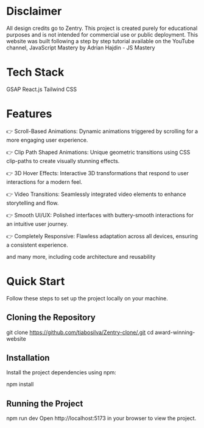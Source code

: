 # Disclaimer
All design credits go to Zentry. This project is created purely for educational purposes and is not intended for commercial use or public deployment.
This website was built following a step by step tutorial available on the YouTube channel, JavaScript Mastery by Adrian Hajdin - JS Mastery
# Tech Stack
GSAP
React.js
Tailwind CSS
# Features
👉 Scroll-Based Animations: Dynamic animations triggered by scrolling for a more engaging user experience.

👉 Clip Path Shaped Animations: Unique geometric transitions using CSS clip-paths to create visually stunning effects.

👉 3D Hover Effects: Interactive 3D transformations that respond to user interactions for a modern feel.

👉 Video Transitions: Seamlessly integrated video elements to enhance storytelling and flow.

👉 Smooth UI/UX: Polished interfaces with buttery-smooth interactions for an intuitive user journey.

👉 Completely Responsive: Flawless adaptation across all devices, ensuring a consistent experience.

and many more, including code architecture and reusability
# Quick Start
Follow these steps to set up the project locally on your machine.

## Cloning the Repository

git clone https://github.com/tiabosilva/Zentry-clone/.git
cd award-winning-website
## Installation

Install the project dependencies using npm:

npm install
## Running the Project

npm run dev
Open http://localhost:5173 in your browser to view the project.
